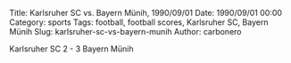 Title: Karlsruher SC vs. Bayern Münih, 1990/09/01
Date: 1990/09/01 00:00
Category: sports
Tags: football, football scores, Karlsruher SC, Bayern Münih
Slug: karlsruher-sc-vs-bayern-munih
Author: carbonero


Karlsruher SC 2 - 3 Bayern Münih
